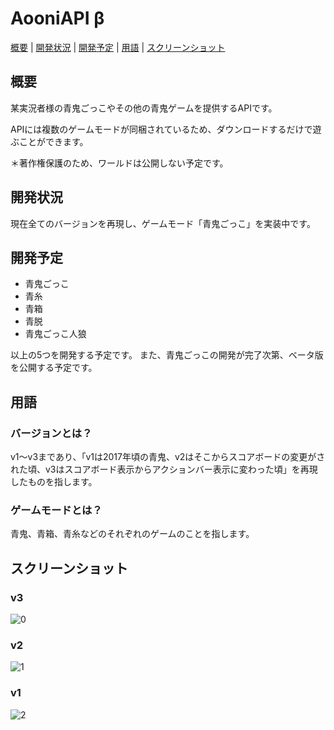 # AooniAPI β

[概要](https://github.com/kotonefami/AooniAPI-beta#概要) | 
[開発状況](https://github.com/kotonefami/AooniAPI-beta#開発状況) | 
[開発予定](https://github.com/kotonefami/AooniAPI-beta#開発予定) | 
[用語](https://github.com/kotonefami/AooniAPI-beta#用語) | 
[スクリーンショット](https://github.com/kotonefami/AooniAPI-beta#スクリーンショット)
  
## 概要
某実況者様の青鬼ごっこやその他の青鬼ゲームを提供するAPIです。

APIには複数のゲームモードが同梱されているため、ダウンロードするだけで遊ぶことができます。

＊著作権保護のため、ワールドは公開しない予定です。

## 開発状況
現在全てのバージョンを再現し、ゲームモード「青鬼ごっこ」を実装中です。

## 開発予定
* 青鬼ごっこ
* 青糸
* 青箱
* 青脱
* 青鬼ごっこ人狼

以上の5つを開発する予定です。
また、青鬼ごっこの開発が完了次第、ベータ版を公開する予定です。

## 用語
### バージョンとは？
v1〜v3まであり、「v1は2017年頃の青鬼、v2はそこからスコアボードの変更がされた頃、v3はスコアボード表示からアクションバー表示に変わった頃」を再現したものを指します。

### ゲームモードとは？
青鬼、青箱、青糸などのそれぞれのゲームのことを指します。

## スクリーンショット
### v3
![0](https://user-images.githubusercontent.com/69312738/130425939-012c31f0-10e9-4604-a63a-ee40481e04de.png)
### v2
![1](https://user-images.githubusercontent.com/69312738/130425948-b5bc3ff0-ea33-4fca-a6b9-41dc4ede40d9.png)
### v1
![2](https://user-images.githubusercontent.com/69312738/130425964-a26c136c-9339-4612-8cf2-b6d231ffd395.png)
